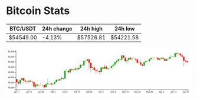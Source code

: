 # Bitcoin Stats

BTC/USDT|24h change|24h high|24h low|
|---|---|---|---|
|$54549.00|-4.13%|$57526.81|$54221.58|

<img src="./chart.svg">
